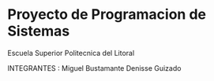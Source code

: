 # Proyecto de Programacion de Sistemas 

Escuela Superior Politecnica del Litoral

INTEGRANTES : Miguel Bustamante Denisse Guizado
